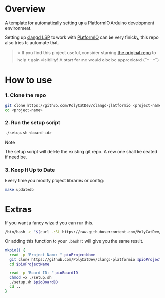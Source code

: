 # Overview

A template for automatically setting up a PlatformIO Arduino development environment.

Setting up [clangd LSP](https://clangd.llvm.org/) to work with [PlatformIO](https://platformio.org/) can be very finicky, this repo also tries to automate that.

> ⭐ If you find this project useful, consider starring [the original repo](https://github.com/ironlungx/nvim-pio) to help it gain visibility! A start for me would also be appreciated (˶ᵔ ᵕ ᵔ˶)

# How to use

### 1. Clone the repo

```sh
git clone https://github.com/PolyCatDev/clangd-platformio <project-name>
cd <project-name>
```

### 2. Run the setup script

```sh
./setup.sh <board-id>
```

> [!NOTE] 
> The setup script will delete the existing git repo. A new one shall be ceated if need be.

### 3. Keep It Up to Date

Every time you modify project libraries or config:

```sh
make updatedb
```

# Extras

If you want a fancy wizard you can run this.
```sh
/bin/bash -c "$(curl -sSL https://raw.githubusercontent.com/PolyCatDev/clangd-platformio/refs/heads/main/wizard.sh)"
```

Or adding this function to your `.bashrc` will give you the same result.

```bash
mkpio() {
  read -p "Project Name: " pioProjectName
  git clone https://github.com/PolyCatDev/clangd-platformio $pioProjectName
  cd $pioProjectName

  read -p "Board ID: " pioBoardID
  chmod +x ./setup.sh
  ./setup.sh $pioBoardID
  cd ..
}
```
